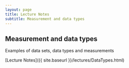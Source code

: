 ```yaml
---
layout: page
title: Lecture Notes
subtitle: Measurement and data types
---
```


## Measurement and data types

Examples of data sets, data types and measurements

[Lecture Notes]({{ site.baseurl }}/lectures/DataTypes.html)
